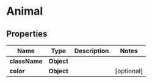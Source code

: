 

# Animal


## Properties

| Name | Type | Description | Notes |
|------------ | ------------- | ------------- | -------------|
|**className** | **Object** |  |  |
|**color** | **Object** |  |  [optional] |



